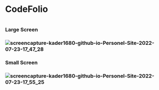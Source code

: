 <h1>CodeFolio<h1>

<h3>Large Screen<h3>


![screencapture-kader1680-github-io-Personel-Site-2022-07-23-17_47_28](https://user-images.githubusercontent.com/87822994/180614849-a380ecc4-aaf8-4b82-ab3b-7387dbc3108b.png)


<h3>Small Screen<h3>


![screencapture-kader1680-github-io-Personel-Site-2022-07-23-17_55_25](https://user-images.githubusercontent.com/87822994/180615058-2a9b7b48-32de-4774-8872-d428d24caaa6.png)
